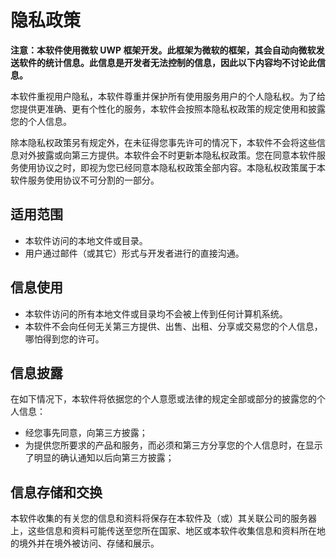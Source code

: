 # 隐私政策

**注意：本软件使用微软 UWP 框架开发。此框架为微软的框架，其会自动向微软发送软件的统计信息。此信息是开发者无法控制的信息，因此以下内容均不讨论此信息。**

本软件重视用户隐私，本软件尊重并保护所有使用服务用户的个人隐私权。为了给您提供更准确、更有个性化的服务，本软件会按照本隐私权政策的规定使用和披露您的个人信息。

除本隐私权政策另有规定外，在未征得您事先许可的情况下，本软件不会将这些信息对外披露或向第三方提供。本软件会不时更新本隐私权政策。您在同意本软件服务使用协议之时，即视为您已经同意本隐私权政策全部内容。本隐私权政策属于本软件服务使用协议不可分割的一部分。

## 适用范围

* 本软件访问的本地文件或目录。
* 用户通过邮件（或其它）形式与开发者进行的直接沟通。

## 信息使用

* 本软件访问的所有本地文件或目录均不会被上传到任何计算机系统。
* 本软件不会向任何无关第三方提供、出售、出租、分享或交易您的个人信息，哪怕得到您的许可。

## 信息披露

在如下情况下，本软件将依据您的个人意愿或法律的规定全部或部分的披露您的个人信息：

* 经您事先同意，向第三方披露；
* 为提供您所要求的产品和服务，而必须和第三方分享您的个人信息时，在显示了明显的确认通知以后向第三方披露；

## 信息存储和交换

本软件收集的有关您的信息和资料将保存在本软件及（或）其关联公司的服务器上，这些信息和资料可能传送至您所在国家、地区或本软件收集信息和资料所在地的境外并在境外被访问、存储和展示。
